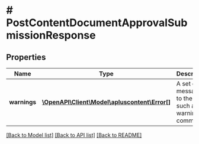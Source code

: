 # # PostContentDocumentApprovalSubmissionResponse

## Properties

Name | Type | Description | Notes
------------ | ------------- | ------------- | -------------
**warnings** | [**\OpenAPI\Client\Model\apluscontent\Error[]**](Error.md) | A set of messages to the user, such as warnings or comments. | [optional]

[[Back to Model list]](../../README.md#models) [[Back to API list]](../../README.md#endpoints) [[Back to README]](../../README.md)
